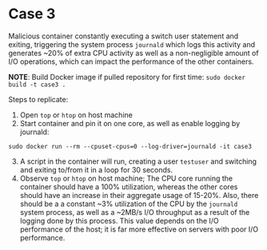 # Case 3
Malicious container constantly executing a switch user statement and exiting, triggering the system process `journald` which logs this activity and generates ~20% of extra CPU activity as well as a non-negligible amount of I/O operations, which can impact the performance of the other containers.

**NOTE**: Build Docker image if pulled repository for first time: `sudo docker build -t case3 .`

Steps to replicate: 
1. Open `top` or `htop` on host machine
2. Start container and pin it on one core, as well as enable logging by journald:

`sudo docker run --rm --cpuset-cpus=0 --log-driver=journald -it case3`

3. A script in the container will run, creating a user `testuser` and switching and exiting to/from it in a loop for 30 seconds.
4. Observe `top` or `htop` on host machine; The CPU core running the container should have a 100% utilization, whereas the other cores should have an increase in their aggregate usage of 15-20%. Also, there should be a a constant ~3% utilization of the CPU by the `journald` system process, as well as a ~2MB/s I/O throughput as a result of the logging done by this process. This value depends on the I/O performance of the host; it is far more effective on servers with poor I/O performance.

